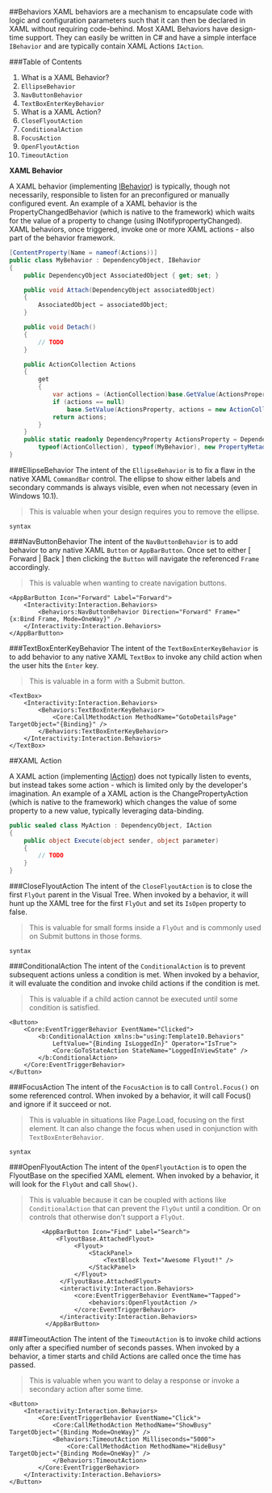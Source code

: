 ##Behaviors
XAML behaviors are a mechanism to encapsulate code with logic and configuration parameters such that it can then be declared in XAML without requiring code-behind. Most XAML Behaviors have design-time support. They can easily be written in C# and have a simple interface `IBehavior` and are typically contain XAML Actions `IAction`.

###Table of Contents

1. What is a XAML Behavior?
1. `EllipseBehavior`
1. `NavButtonBehavior`
1. `TextBoxEnterKeyBehavior`
1. What is a XAML Action?
1. `CloseFlyoutAction`
1. `ConditionalAction`
1. `FocusAction`
1. `OpenFlyoutAction`
1. `TimeoutAction`

**XAML Behavior**

A XAML behavior (implementing [IBehavior](https://msdn.microsoft.com/en-us/library/microsoft.xaml.interactivity.ibehavior(v=vs.120).aspx)) is typically, though not necessarily, responsible to listen for an preconfigured or manually configured event. An example of a XAML behavior is the PropertyChangedBehavior (which is native to the framework) which waits for the value of a property to change (using INotifypropertyChanged). XAML behaviors, once triggered, invoke one or more XAML actions - also part of the behavior framework. 

````csharp
[ContentProperty(Name = nameof(Actions))]
public class MyBehavior : DependencyObject, IBehavior
{
    public DependencyObject AssociatedObject { get; set; }

    public void Attach(DependencyObject associatedObject)
    {
        AssociatedObject = associatedObject;
    }

    public void Detach()
    {
        // TODO
    }

    public ActionCollection Actions
    {
        get
        {
            var actions = (ActionCollection)base.GetValue(ActionsProperty);
            if (actions == null)
                base.SetValue(ActionsProperty, actions = new ActionCollection());
            return actions;
        }
    }
    public static readonly DependencyProperty ActionsProperty = DependencyProperty.Register(nameof(Actions),
        typeof(ActionCollection), typeof(MyBehavior), new PropertyMetadata(null));
}
````

###EllipseBehavior
The intent of the `EllipseBehavior` is to fix a flaw in the native XAML `CommandBar` control. The ellipse to show either labels and secondary commands is always visible, even when not necessary (even in Windows 10.1). 
> This is valuable when your design requires you to remove the ellipse.

`syntax`

###NavButtonBehavior
The intent of the `NavButtonBehavior` is to add behavior to any native XAML `Button` or `AppBarButton`. Once set to either [ Forward | Back ] then clicking the `Button` will navigate the referenced `Frame` accordingly.
> This is valuable when wanting to create navigation buttons.

````XAML
<AppBarButton Icon="Forward" Label="Forward">
    <Interactivity:Interaction.Behaviors>
        <Behaviors:NavButtonBehavior Direction="Forward" Frame="{x:Bind Frame, Mode=OneWay}" />
    </Interactivity:Interaction.Behaviors>
</AppBarButton>
````

###TextBoxEnterKeyBehavior
The intent of the `TextBoxEnterKeyBehavior` is to add behavior to any native XAML `TextBox` to invoke any child action when the user hits the `Enter` key. 
> This is valuable in a form with a Submit button.

````XAML
<TextBox>
    <Interactivity:Interaction.Behaviors>
        <Behaviors:TextBoxEnterKeyBehavior>
            <Core:CallMethodAction MethodName="GotoDetailsPage" TargetObject="{Binding}" />
        </Behaviors:TextBoxEnterKeyBehavior>
    </Interactivity:Interaction.Behaviors>
</TextBox>
````

##XAML Action

A XAML action (implementing [IAction](https://msdn.microsoft.com/en-us/library/microsoft.xaml.interactivity.iaction(v=vs.120).aspx)) does not typically listen to events, but instead takes some action - which is limited only by the developer's imagination. An example of a XAML action is the ChangePropertyAction (which is native to the framework) which changes the value of some property to a new value, typically leveraging data-binding. 

````csharp
public sealed class MyAction : DependencyObject, IAction
{
    public object Execute(object sender, object parameter)
    {
        // TODO
    }
}
````

###CloseFlyoutAction
The intent of the `CloseFlyoutAction` is to close the first `FlyOut` parent in the Visual Tree. When invoked by a behavior, it will hunt up the XAML tree for the first `FlyOut` and set its `IsOpen` property to false. 
> This is valuable for small forms inside a `FlyOut` and is commonly used on Submit buttons in those forms.

`syntax`

###ConditionalAction
The intent of the `ConditionalAction` is to prevent subsequent actions unless a condition is met. When invoked by a behavior, it will evaluate the condition and invoke child actions if the condition is met.
> This is valuable if a child action cannot be executed until some condition is satisfied.

````XAML
<Button>
    <Core:EventTriggerBehavior EventName="Clicked"> 
        <b:ConditionalAction xmlns:b="using:Template10.Behaviors" 
            LeftValue="{Binding IsLoggedIn}" Operator="IsTrue"> 
            <Core:GoToStateAction StateName="LoggedInViewState" /> 
        </b:ConditionalAction> 
    </Core:EventTriggerBehavior> 
</Button>
````

###FocusAction
The intent of the `FocusAction` is to call `Control.Focus()` on some referenced control. When invoked by a behavior, it will call Focus() and ignore if it succeed or not.
> This is valuable in situations like Page.Load, focusing on the first element. It can also change the focus when used in conjunction with `TextBoxEnterBehavior`.

`syntax`

###OpenFlyoutAction
The intent of the `OpenFlyoutAction` is to open the FlyoutBase on the specified XAML element. When invoked by a behavior, it will look for the `FlyOut` and call `Show()`.
> This is valuable because it can be coupled with actions like `ConditionalAction` that can prevent the `FlyOut` until a condition. Or on controls that otherwise don't support a `FlyOut`.

````XAML
         <AppBarButton Icon="Find" Label="Search">
             <FlyoutBase.AttachedFlyout>
                  <Flyout>
                      <StackPanel>
                          <TextBlock Text="Awesome Flyout!" />
                      </StackPanel>
                  </Flyout>
              </FlyoutBase.AttachedFlyout>
              <interactivity:Interaction.Behaviors>
                  <core:EventTriggerBehavior EventName="Tapped">
                      <behaviors:OpenFlyoutAction />
                  </core:EventTriggerBehavior>
              </interactivity:Interaction.Behaviors>
          </AppBarButton>
````

###TimeoutAction
The intent of the `TimeoutAction` is to invoke child actions only after a specified number of seconds passes. When invoked by a behavior, a timer starts and child Actions are called once the time has passed. 
> This is valuable when you want to delay a response or invoke a secondary action after some time.
````XAML
<Button>
    <Interactivity:Interaction.Behaviors>
        <Core:EventTriggerBehavior EventName="Click">
            <Core:CallMethodAction MethodName="ShowBusy" TargetObject="{Binding Mode=OneWay}" />
            <Behaviors:TimeoutAction Milliseconds="5000">
                <Core:CallMethodAction MethodName="HideBusy" TargetObject="{Binding Mode=OneWay}" />
            </Behaviors:TimeoutAction>
        </Core:EventTriggerBehavior>
    </Interactivity:Interaction.Behaviors>
</Button>
````


